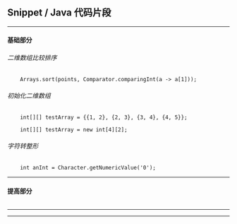 ## Snippet / Java 代码片段

---

#### 基础部分

###### 二维数组比较排序

```
    Arrays.sort(points, Comparator.comparingInt(a -> a[1]));
```

###### 初始化二维数组

```
    int[][] testArray = {{1, 2}, {2, 3}, {3, 4}, {4, 5}};

    int[][] testArray = new int[4][2];
```

###### 字符转整形

```
    int anInt = Character.getNumericValue('0');
```

---

#### 提高部分

######

---






---


























